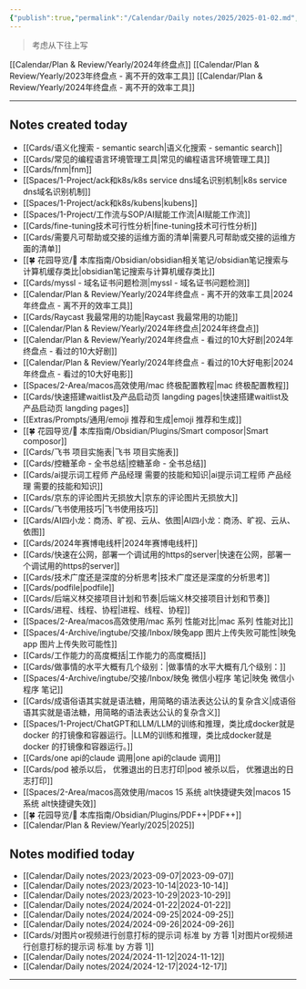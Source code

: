 ```yaml
---
{"publish":true,"permalink":"/Calendar/Daily notes/2025/2025-01-02.md","created":"2025-04-04T01:12:03.966+08:00","modified":"2025-07-08T21:33:17.846+08:00","published":"2025-07-08T21:33:17.846+08:00","cssclasses":""}
---
```



> 考虑从下往上写

[[Calendar/Plan & Review/Yearly/2024年终盘点]]
[[Calendar/Plan & Review/Yearly/2023年终盘点 - 离不开的效率工具]]
[[Calendar/Plan & Review/Yearly/2024年终盘点 - 离不开的效率工具]]

---

## Notes created today

- [[Cards/语义化搜索 - semantic search\|语义化搜索 - semantic search]]
- [[Cards/常见的编程语言环境管理工具\|常见的编程语言环境管理工具]]
- [[Cards/fnm\|fnm]]
- [[Spaces/1-Project/ack和k8s/k8s service dns域名识别机制\|k8s service dns域名识别机制]]
- [[Spaces/1-Project/ack和k8s/kubens\|kubens]]
- [[Spaces/1-Project/工作流与SOP/AI赋能工作流\|AI赋能工作流]]
- [[Cards/fine-tuning技术可行性分析\|fine-tuning技术可行性分析]]
- [[Cards/需要凡可帮助或交接的运维方面的清单\|需要凡可帮助或交接的运维方面的清单]]
- [[🍀 花园导览/🧰 本库指南/Obsidian/obsidian相关笔记/obsidian笔记搜索与计算机缓存类比\|obsidian笔记搜索与计算机缓存类比]]
- [[Cards/myssl - 域名证书问题检测\|myssl - 域名证书问题检测]]
- [[Calendar/Plan & Review/Yearly/2024年终盘点 - 离不开的效率工具\|2024年终盘点 - 离不开的效率工具]]
- [[Cards/Raycast 我最常用的功能\|Raycast 我最常用的功能]]
- [[Calendar/Plan & Review/Yearly/2024年终盘点\|2024年终盘点]]
- [[Calendar/Plan & Review/Yearly/2024年终盘点 - 看过的10大好剧\|2024年终盘点 - 看过的10大好剧]]
- [[Calendar/Plan & Review/Yearly/2024年终盘点 - 看过的10大好电影\|2024年终盘点 - 看过的10大好电影]]
- [[Spaces/2-Area/macos高效使用/mac 终极配置教程\|mac 终极配置教程]]
- [[Cards/快速搭建waitlist及产品启动页 langding pages\|快速搭建waitlist及产品启动页 langding pages]]
- [[Extras/Prompts/通用/emoji 推荐和生成\|emoji 推荐和生成]]
- [[🍀 花园导览/🧰 本库指南/Obsidian/Plugins/Smart composor\|Smart composor]]
- [[Cards/飞书 项目实施表\|飞书 项目实施表]]
- [[Cards/控糖革命 - 全书总结\|控糖革命 - 全书总结]]
- [[Cards/ai提示词工程师 产品经理 需要的技能和知识\|ai提示词工程师 产品经理 需要的技能和知识]]
- [[Cards/京东的评论图片无损放大\|京东的评论图片无损放大]]
- [[Cards/飞书使用技巧\|飞书使用技巧]]
- [[Cards/AI四小龙：商汤、旷视、云从、依图\|AI四小龙：商汤、旷视、云从、依图]]
- [[Cards/2024年赛博电线杆\|2024年赛博电线杆]]
- [[Cards/快速在公网，部署一个调试用的https的server\|快速在公网，部署一个调试用的https的server]]
- [[Cards/技术广度还是深度的分析思考\|技术广度还是深度的分析思考]]
- [[Cards/podfile\|podfile]]
- [[Cards/后端义林交接项目计划和节奏\|后端义林交接项目计划和节奏]]
- [[Cards/进程、线程、协程\|进程、线程、协程]]
- [[Spaces/2-Area/macos高效使用/mac 系列 性能对比\|mac 系列 性能对比]]
- [[Spaces/4-Archive/ingtube/交接/Inbox/映兔app 图片上传失败可能性\|映兔app 图片上传失败可能性]]
- [[Cards/工作能力的高度概括\|工作能力的高度概括]]
- [[Cards/做事情的水平大概有几个级别：\|做事情的水平大概有几个级别：]]
- [[Spaces/4-Archive/ingtube/交接/Inbox/映兔 微信小程序 笔记\|映兔 微信小程序 笔记]]
- [[Cards/成语俗语其实就是语法糖，用简略的语法表达公认的复杂含义\|成语俗语其实就是语法糖，用简略的语法表达公认的复杂含义]]
- [[Spaces/1-Project/ChatGPT和LLM/LLM的训练和推理，类比成docker就是docker 的打镜像和容器运行。\|LLM的训练和推理，类比成docker就是docker 的打镜像和容器运行。]]
- [[Cards/one api的claude 调用\|one api的claude 调用]]
- [[Cards/pod 被杀以后， 优雅退出的日志打印\|pod 被杀以后， 优雅退出的日志打印]]
- [[Spaces/2-Area/macos高效使用/macos 15 系统 alt快捷键失效\|macos 15 系统 alt快捷键失效]]
- [[🍀 花园导览/🧰 本库指南/Obsidian/Plugins/PDF++\|PDF++]]
- [[Calendar/Plan & Review/Yearly/2025\|2025]]



## Notes modified today
- [[Calendar/Daily notes/2023/2023-09-07\|2023-09-07]]
- [[Calendar/Daily notes/2023/2023-10-14\|2023-10-14]]
- [[Calendar/Daily notes/2023/2023-10-29\|2023-10-29]]
- [[Calendar/Daily notes/2024/2024-01-22\|2024-01-22]]
- [[Calendar/Daily notes/2024/2024-09-25\|2024-09-25]]
- [[Calendar/Daily notes/2024/2024-09-26\|2024-09-26]]
- [[Cards/对图片or视频进行创意打标的提示词 标准 by 方蓉 1\|对图片or视频进行创意打标的提示词 标准 by 方蓉 1]]
- [[Calendar/Daily notes/2024/2024-11-12\|2024-11-12]]
- [[Calendar/Daily notes/2024/2024-12-17\|2024-12-17]]


---